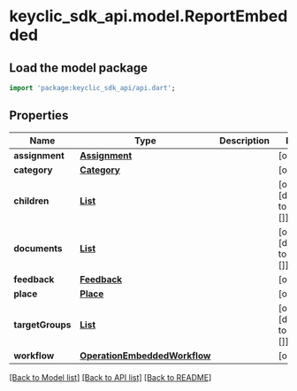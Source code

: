# keyclic_sdk_api.model.ReportEmbedded

## Load the model package
```dart
import 'package:keyclic_sdk_api/api.dart';
```

## Properties
Name | Type | Description | Notes
------------ | ------------- | ------------- | -------------
**assignment** | [**Assignment**](Assignment.md) |  | [optional] 
**category** | [**Category**](Category.md) |  | [optional] 
**children** | [**List<Operation>**](Operation.md) |  | [optional] [default to const []]
**documents** | [**List<Document>**](Document.md) |  | [optional] [default to const []]
**feedback** | [**Feedback**](Feedback.md) |  | [optional] 
**place** | [**Place**](Place.md) |  | [optional] 
**targetGroups** | [**List<PlaceEmbeddedTargetGroupsInner>**](PlaceEmbeddedTargetGroupsInner.md) |  | [optional] [default to const []]
**workflow** | [**OperationEmbeddedWorkflow**](OperationEmbeddedWorkflow.md) |  | [optional] 

[[Back to Model list]](../README.md#documentation-for-models) [[Back to API list]](../README.md#documentation-for-api-endpoints) [[Back to README]](../README.md)


